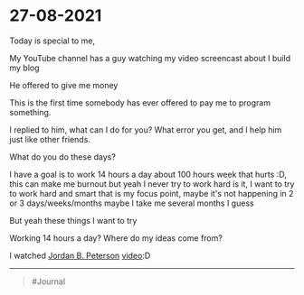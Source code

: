 # 27-08-2021

Today is special to me,

My YouTube channel has a guy watching my video screencast about I build my blog

He offered to give me money

This is the first time somebody has ever offered to pay me to program something.

I replied to him, what can I do for you? What error you get, and I help him just like other friends.

What do you do these days?

I have a goal is to work 14 hours a day about 100 hours week that hurts :D, this can make me burnout but yeah I never try to work hard is it,
I want to try to work hard and smart that is my focus point, maybe it's not happening in 2 or 3 days/weeks/months maybe I take me several months I guess

But yeah these things I want to try

Working 14 hours a day? Where do my ideas come from?

I watched [Jordan B. Peterson](20210912164950.md) [video](https://www.youtube.com/watch?v=1UhdQud45p4):D

---

> #Journal
